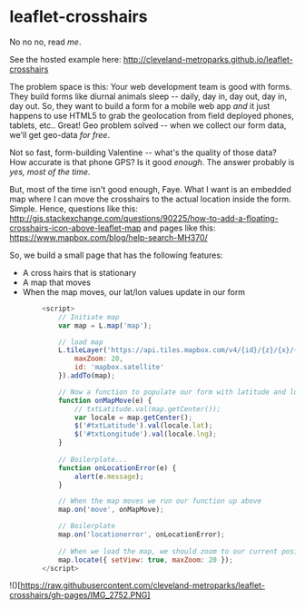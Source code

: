 # leaflet-crosshairs
No no no, read _me_.

See the hosted example here:
http://cleveland-metroparks.github.io/leaflet-crosshairs

The problem space is this: Your web development team is good with forms. They build forms like diurnal animals sleep -- daily, day in, day out, day in, day out. So, they want to build a form for a mobile web app _and_ it just happens to use HTML5 to grab the geolocation from field deployed phones, tablets, etc.. Great! Geo problem solved -- when we collect our form data, we'll get geo-data _for free_.

Not so fast, form-building Valentine -- what's the quality of those data? How accurate is that phone GPS? Is it good _enough_. The answer probably is _yes, most of the time_.

But, most of the time isn't good enough, Faye. What I want is an embedded map where I can move the crosshairs to the actual location inside the form. Simple. Hence, questions like this: http://gis.stackexchange.com/questions/90225/how-to-add-a-floating-crosshairs-icon-above-leaflet-map and pages like this: https://www.mapbox.com/blog/help-search-MH370/

So, we build a small page that has the following features:
* A cross hairs that is stationary
* A map that moves
* When the map moves, our lat/lon values update in our form

```Javascript
        <script>
            // Initiate map
            var map = L.map('map');

            // load map
            L.tileLayer('https://api.tiles.mapbox.com/v4/{id}/{z}/{x}/{y}.png?access_token=pk.blablabla', {
                maxZoom: 20,
                id: 'mapbox.satellite'
            }).addTo(map);

            // Now a function to populate our form with latitude and longitude values
            function onMapMove(e) {
                // txtLatitude.val(map.getCenter());
                var locale = map.getCenter();
                $('#txtLatitude').val(locale.lat);
                $('#txtLongitude').val(locale.lng);
            }
            
            // Boilerplate...
            function onLocationError(e) {
                alert(e.message);
            }

            // When the map moves we run our function up above
            map.on('move', onMapMove);

            // Boilerplate
            map.on('locationerror', onLocationError);
            
            // When we load the map, we should zoom to our current position using device geolocation
            map.locate({ setView: true, maxZoom: 20 });
        </script>
```
!()[https://raw.githubusercontent.com/cleveland-metroparks/leaflet-crosshairs/gh-pages/IMG_2752.PNG]
